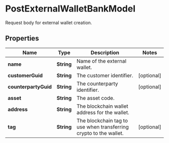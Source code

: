 

# PostExternalWalletBankModel

Request body for external wallet creation.

## Properties

| Name | Type | Description | Notes |
|------------ | ------------- | ------------- | -------------|
|**name** | **String** | Name of the external wallet. |  |
|**customerGuid** | **String** | The customer identifier. |  [optional] |
|**counterpartyGuid** | **String** | The counterparty identifier. |  [optional] |
|**asset** | **String** | The asset code. |  |
|**address** | **String** | The blockchain wallet address for the wallet. |  |
|**tag** | **String** | The blockchain tag to use when transferring crypto to the wallet. |  [optional] |



